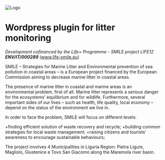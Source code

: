 ![Logo](http://life-smile.eu/wp-content/uploads/2013/09/Logo-Smile115X1154.png)

Wordpress plugin for litter monitoring
===============================================
_Development cofinanced by the Life+ Programme_ - _SMILE project LIFE12_ **_ENV/IT/000289_**
(www.life-smile.eu)

SMILE – Strategies for Marine Litter and Environmental prevention of sea pollution in coastal areas – is a European project financed by the European Commission aiming to decrease marine litter in coastal areas.

The presence of marine litter in coastal and marine areas is an environmental problem, first of all. Marine litter represents a serious danger for the ecosystems’ equilibrium and for wildlife. Furthermore, several important sides of our lives – such as health, life quality, local economy – depend on the status of the environment we live in.

In order to face the problem, SMILE will focus on different levels:

+finding efficient solution of waste recovery and recycle;
+building common strategies for local waste management;
+raising citizens and tourists’ awareness to encourage sustainable behaviours;

The project involves 4 Municipalities in Liguria Region: Pietra Ligure, Magliolo, Giustenice e Tovo San Giacomo along the Maremola river basin.
